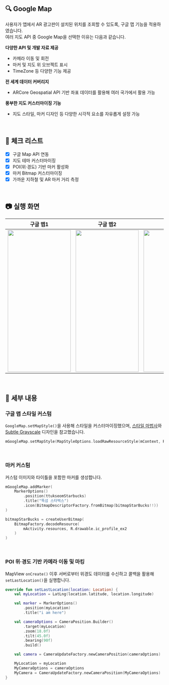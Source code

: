 ## 🔍 Google Map
사용자가 앱에서 AR 광고판이 설치된 위치를 조회할 수 있도록, 구글 맵 기능을 적용하였습니다. <br>
 여러 지도 API 중 Google Map을 선택한 이유는 다음과 같습니다. <br>

**다양한 API 및 개발 자료 제공**
- 카메라 이동 및 회전
- 마커 및 지도 위 오브젝트 표시  
- TimeZone 등 다양한 기능 제공
  
**전 세계 데이터 커버리지**
- ARCore Geospatial API 기반 좌표 데이터를 활용해 여러 국가에서 활용 가능
  
**풍부한 지도 커스터마이징 기능**
- 지도 스타일, 마커 디자인 등 다양한 시각적 요소를 자유롭게 설정 가능

<br>

## 📝 체크 리스트

- [x] 구글 Map API 연동  
- [x] 지도 테마 커스터마이징  
- [x] POI(위·경도) 기반 마커 활성화  
- [x] 마커 Bitmap 커스터마이징  
- [x] 가까운 지하철 및 AR 마커 거리 측정

<br>

## 📷 실행 화면
  
|   구글 맵1   |   구글 맵2   |  구글 맵3 |
| :-------------: | :-------------: | :-------------: |
| <img src="https://github.com/user-attachments/assets/f609b5d1-ec34-418e-816e-e49bc551d838" width="200" height="450"/> | <img src="https://github.com/user-attachments/assets/7358795b-8745-4d72-a65a-087ed350da86" width="200" height="450"/> | <img src="https://github.com/user-attachments/assets/138a3398-a4ca-43ca-afa1-870970bd3733" width="200" height="450"/> |

<br>

## 📮 세부 내용

### 구글 맵 스타일 커스텀

`GoogleMap.setMapStyle()`을 사용해 스타일을 커스터마이징했으며, [스타일 마법사](https://mapstyle.withgoogle.com/)와 [Subtle Grayscale](https://snazzymaps.com/style/15/subtle-grayscale) 디자인을 참고했습니다.

```kotlin
mGoogleMap.setMapStyle(MapStyleOptions.loadRawResourceStyle(mContext, R.raw.style2_json))
```

<br>

### 마커 커스텀

커스텀 이미지와 타이틀을 포함한 마커를 생성합니다.

```kotlin
mGoogleMap.addMarker(
    MarkerOptions()
        .position(ttukseomStarbucks)
        .title("뚝섬 스타벅스")
        .icon(BitmapDescriptorFactory.fromBitmap(bitmapStarBucks!!))
)
```

```kotlin
bitmapStarBucks = createUserBitmap(
    BitmapFactory.decodeResource(
        mActivity.resources, R.drawable.ic_profile_ex2
    )
)
```

<br>

### POI 위·경도 기반 카메라 이동 및 마킹

MapView `onCreate()` 이후 서버로부터 위경도 데이터를 수신하고 콜백을 활용해 `setLastLocation()`을 실행합니다.

```kotlin
override fun setLastLocation(location: Location) {
    val myLocation = LatLng(location.latitude, location.longitude)

    val marker = MarkerOptions()
        .position(myLocation)
        .title("i am here")

    val cameraOptions = CameraPosition.Builder()
        .target(myLocation)
        .zoom(18.0f)
        .tilt(45.0f)
        .bearing(90f)
        .build()

    val camera = CameraUpdateFactory.newCameraPosition(cameraOptions)

    MyLocation = myLocation
    MyCameraOptions = cameraOptions
    MyCamera = CameraUpdateFactory.newCameraPosition(MyCameraOptions)
}
```
